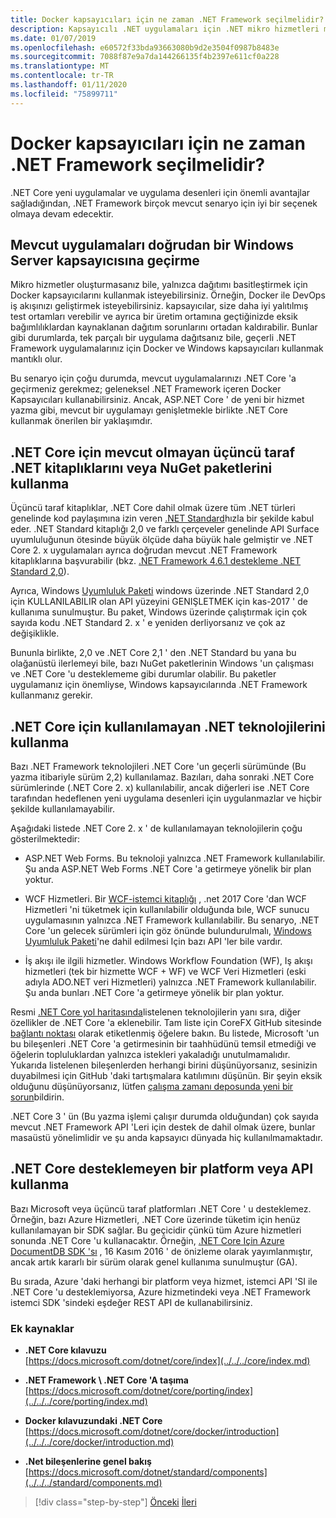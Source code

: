 ```yaml
---
title: Docker kapsayıcıları için ne zaman .NET Framework seçilmelidir?
description: Kapsayıcılı .NET uygulamaları için .NET mikro hizmetleri mimarisi | Docker kapsayıcıları için .NET Framework seçme
ms.date: 01/07/2019
ms.openlocfilehash: e60572f33bda93663080b9d2e3504f0987b8483e
ms.sourcegitcommit: 7088f87e9a7da144266135f4b2397e611cf0a228
ms.translationtype: MT
ms.contentlocale: tr-TR
ms.lasthandoff: 01/11/2020
ms.locfileid: "75899711"
---
```

# <a name="when-to-choose-net-framework-for-docker-containers"></a>Docker kapsayıcıları için ne zaman .NET Framework seçilmelidir?

.NET Core yeni uygulamalar ve uygulama desenleri için önemli avantajlar sağladığından, .NET Framework birçok mevcut senaryo için iyi bir seçenek olmaya devam edecektir.

## <a name="migrating-existing-applications-directly-to-a-windows-server-container"></a>Mevcut uygulamaları doğrudan bir Windows Server kapsayıcısına geçirme

Mikro hizmetler oluşturmasanız bile, yalnızca dağıtımı basitleştirmek için Docker kapsayıcılarını kullanmak isteyebilirsiniz. Örneğin, Docker ile DevOps iş akışınızı geliştirmek isteyebilirsiniz. kapsayıcılar, size daha iyi yalıtılmış test ortamları verebilir ve ayrıca bir üretim ortamına geçtiğinizde eksik bağımlılıklardan kaynaklanan dağıtım sorunlarını ortadan kaldırabilir. Bunlar gibi durumlarda, tek parçalı bir uygulama dağıtsanız bile, geçerli .NET Framework uygulamalarınız için Docker ve Windows kapsayıcıları kullanmak mantıklı olur.

Bu senaryo için çoğu durumda, mevcut uygulamalarınızı .NET Core 'a geçirmeniz gerekmez; geleneksel .NET Framework içeren Docker Kapsayıcıları kullanabilirsiniz. Ancak, ASP.NET Core ' de yeni bir hizmet yazma gibi, mevcut bir uygulamayı genişletmekle birlikte .NET Core kullanmak önerilen bir yaklaşımdır.

## <a name="using-third-party-net-libraries-or-nuget-packages-not-available-for-net-core"></a>.NET Core için mevcut olmayan üçüncü taraf .NET kitaplıklarını veya NuGet paketlerini kullanma

Üçüncü taraf kitaplıklar, .NET Core dahil olmak üzere tüm .NET türleri genelinde kod paylaşımına izin veren [.NET Standard](../../../standard/net-standard.md)hızla bir şekilde kabul eder. .NET Standard kitaplığı 2,0 ve farklı çerçeveler genelinde API Surface uyumluluğunun ötesinde büyük ölçüde daha büyük hale gelmiştir ve .NET Core 2. x uygulamaları ayrıca doğrudan mevcut .NET Framework kitaplıklarına başvurabilir (bkz. [.NET Framework 4.6.1 destekleme .NET Standard 2,0](https://github.com/dotnet/standard/blob/master/docs/planning/netstandard-2.0/README.md#net-framework-461-supporting-net-standard-20)).

Ayrıca, Windows [Uyumluluk Paketi](../../../core/porting/windows-compat-pack.md) windows üzerinde .NET Standard 2,0 için KULLANILABILIR olan API yüzeyini GENIŞLETMEK için kas-2017 ' de kullanıma sunulmuştur. Bu paket, Windows üzerinde çalıştırmak için çok sayıda kodu .NET Standard 2. x ' e yeniden derliyorsanız ve çok az değişiklikle.

Bununla birlikte, 2,0 ve .NET Core 2,1 ' den .NET Standard bu yana bu olağanüstü ilerlemeyi bile, bazı NuGet paketlerinin Windows 'un çalışması ve .NET Core 'u desteklememe gibi durumlar olabilir. Bu paketler uygulamanız için önemliyse, Windows kapsayıcılarında .NET Framework kullanmanız gerekir.

## <a name="using-net-technologies-not-available-for-net-core"></a>.NET Core için kullanılamayan .NET teknolojilerini kullanma

Bazı .NET Framework teknolojileri .NET Core 'un geçerli sürümünde (Bu yazma itibariyle sürüm 2,2) kullanılamaz. Bazıları, daha sonraki .NET Core sürümlerinde (.NET Core 2. x) kullanılabilir, ancak diğerleri ise .NET Core tarafından hedeflenen yeni uygulama desenleri için uygulanmazlar ve hiçbir şekilde kullanılamayabilir.

Aşağıdaki listede .NET Core 2. x ' de kullanılamayan teknolojilerin çoğu gösterilmektedir:

- ASP.NET Web Forms. Bu teknoloji yalnızca .NET Framework kullanılabilir. Şu anda ASP.NET Web Forms .NET Core 'a getirmeye yönelik bir plan yoktur.

- WCF Hizmetleri. Bir [WCF-istemci kitaplığı](https://github.com/dotnet/wcf) , .net 2017 Core 'dan WCF Hizmetleri 'ni tüketmek için kullanılabilir olduğunda bıle, WCF sunucu uygulamasının yalnızca .NET Framework kullanılabilir. Bu senaryo, .NET Core 'un gelecek sürümleri için göz önünde bulundurulmalı, [Windows Uyumluluk Paketi](../../../core/porting/windows-compat-pack.md)'ne dahil edilmesi Için bazı API 'ler bile vardır.

- İş akışı ile ilgili hizmetler. Windows Workflow Foundation (WF), Iş akışı hizmetleri (tek bir hizmette WCF + WF) ve WCF Veri Hizmetleri (eski adıyla ADO.NET veri Hizmetleri) yalnızca .NET Framework kullanılabilir. Şu anda bunları .NET Core 'a getirmeye yönelik bir plan yoktur.

Resmi [.NET Core yol haritasında](https://github.com/dotnet/aspnetcore/wiki/Roadmap)listelenen teknolojilerin yanı sıra, diğer özellikler de .NET Core 'a eklenebilir. Tam liste için CoreFX GitHub sitesinde [bağlantı noktası](https://github.com/dotnet/corefx/issues?q=is%3Aopen+is%3Aissue+label%3Aport-to-core) olarak etiketlenmiş öğelere bakın. Bu listede, Microsoft 'un bu bileşenleri .NET Core 'a getirmesinin bir taahhüdünü temsil etmediği ve öğelerin topluluklardan yalnızca istekleri yakaladığı unutulmamalıdır. Yukarıda listelenen bileşenlerden herhangi birini düşünüyorsanız, sesinizin duyabilmesi için GitHub 'daki tartışmalara katılımını düşünün. Bir şeyin eksik olduğunu düşünüyorsanız, lütfen [çalışma zamanı deposunda yeni bir sorun](https://github.com/dotnet/runtime/issues/new)bildirin.

.NET Core 3 ' ün (Bu yazma işlemi çalışır durumda olduğundan) çok sayıda mevcut .NET Framework API 'Leri için destek de dahil olmak üzere, bunlar masaüstü yönelimlidir ve şu anda kapsayıcı dünyada hiç kullanılmamaktadır.

## <a name="using-a-platform-or-api-that-does-not-support-net-core"></a>.NET Core desteklemeyen bir platform veya API kullanma

Bazı Microsoft veya üçüncü taraf platformları .NET Core ' u desteklemez. Örneğin, bazı Azure Hizmetleri, .NET Core üzerinde tüketim için henüz kullanılamayan bir SDK sağlar. Bu geçicidir çünkü tüm Azure hizmetleri sonunda .NET Core 'u kullanacaktır. Örneğin, [.NET Core Için Azure DocumentDB SDK 'sı](https://www.nuget.org/packages/Microsoft.Azure.DocumentDB.Core) , 16 Kasım 2016 ' de önizleme olarak yayımlanmıştır, ancak artık kararlı bir sürüm olarak genel kullanıma sunulmuştur (GA).

Bu sırada, Azure 'daki herhangi bir platform veya hizmet, istemci API 'SI ile .NET Core 'u desteklemiyorsa, Azure hizmetindeki veya .NET Framework istemci SDK 'sindeki eşdeğer REST API de kullanabilirsiniz.

### <a name="additional-resources"></a>Ek kaynaklar

- **.NET Core kılavuzu** \
  [https://docs.microsoft.com/dotnet/core/index](../../../core/index.md)

- **.NET Framework \ .NET Core 'A taşıma**
  [https://docs.microsoft.com/dotnet/core/porting/index](../../../core/porting/index.md)

- **Docker kılavuzundaki .NET Core** \
  [https://docs.microsoft.com/dotnet/core/docker/introduction](../../../core/docker/introduction.md)

- **.Net bileşenlerine genel bakış** \
  [https://docs.microsoft.com/dotnet/standard/components](../../../standard/components.md)

>[!div class="step-by-step"]
>[Önceki](net-core-container-scenarios.md)
>[İleri](container-framework-choice-factors.md)
